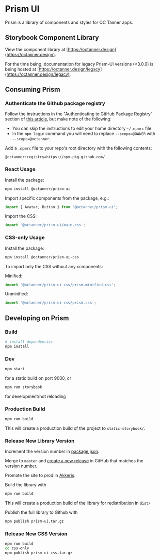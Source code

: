 # Prism UI

Prism is a library of components and styles for OC Tanner apps.

## Storybook Component Library

View the component library at [https://octanner.design](https://octanner.design).

For the time being, documentation for legacy Prism-UI versions (<3.0.0) is being hosted at [https://octanner.design/legacy](https://octanner.design/legacy).

## Consuming Prism

### Authenticate the Github package registry

Follow the instructions in the "Authenticating to GitHub Package Registry" section of [this article](https://help.github.com/en/articles/configuring-npm-for-use-with-github-package-registry#authenticating-to-github-package-registry), but make note of the following:
- You can skip the instructions to edit your home directory `~/.npmrc` file.
- In the `npm login` command you will need to replace `--scope=@OWNER` with `--scope=@octanner`.

Add a `.npmrc` file to your repo's root directory with the following contents:
```
@octanner:registry=https://npm.pkg.github.com/
```

### React Usage

Install the package:
```bash
npm install @octanner/prism-ui
```

Import specific components from the package, e.g.:
```js
import { Avatar, Button } from '@octanner/prism-ui';
```

Import the CSS:
```js
import '@octanner/prism-ui/main.css';
```

### CSS-only Usage

Install the package:
```bash
npm install @octanner/prism-ui-css
```

To import only the CSS without any components:

Minified:
```js
import '@octanner/prism-ui-css/prism.minified.css';
```

Unminified:
```js
import '@octanner/prism-ui-css/prism.css';
```

## Developing on Prism
### Build

```bash
# install dependencies
npm install
```

### Dev

```bash
npm start
```

for a static build on port 9000, or

```bash
npm run storybook
```

for development/hot reloading

### Production Build

```bash
npm run build
```

This will create a production build of the project to `static-storybook/`.

### Release New Library Version

Increment the version number in [package.json](package.json).

Merge to `master` and [create a new release](https://github.com/octanner/prism-ui/releases/new) in GitHub that matches the version number.

Promote the site to prod in [Akkeris](https://akkeris.octanner.io/pipelines/13cf7599-59de-4149-b554-1afe079df688).

Build the library with

```bash
npm run build
```

This will create a production build of the library for redistribution in `dist/`

Publish the full library to Github with

```bash
npm publish prism-ui.tar.gz
```

### Release New CSS Version

```bash
npm run build
cd css-only
npm publish prism-ui-css.tar.gz
```
